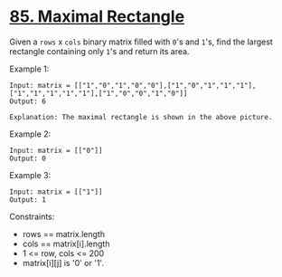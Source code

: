 # [85. Maximal Rectangle](https://leetcode.com/problems/maximal-rectangle/)
 
Given a `rows` x `cols` binary matrix filled with `0`'s and `1`'s, find the largest rectangle containing only `1`'s and return its area.


Example 1:

    Input: matrix = [["1","0","1","0","0"],["1","0","1","1","1"],["1","1","1","1","1"],["1","0","0","1","0"]]
    Output: 6

    Explanation: The maximal rectangle is shown in the above picture.

Example 2:

    Input: matrix = [["0"]]
    Output: 0

Example 3:

    Input: matrix = [["1"]]
    Output: 1
 

Constraints:

* rows == matrix.length
* cols == matrix[i].length
* 1 <= row, cols <= 200
* matrix[i][j] is '0' or '1'.